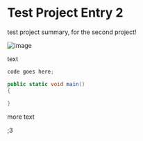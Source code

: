 # Test Project Entry 2

test project summary, for the second project!

![image](https://i.imgur.com/LvBuIVk.png)

text

```c#
code goes here;

public static void main()
{
    
}
```

more text

;3





